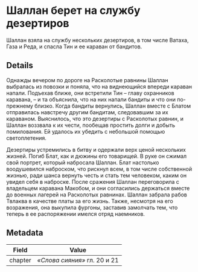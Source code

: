# Шаллан берет на службу дезертиров
Шаллан взяла на службу нескольких дезертиров, в том числе Ватаха, Газа и Реда, и спасла Тин и ее караван от бандитов.

## Details
Однажды вечером по дороге на Расколотые равнины Шаллан выбралась из повозки и поняла, что на виднеющийся впереди караван напали. Подъехав ближе, они встретили Тин – главу охранников каравана, – и та объяснила, что на них напали бандиты и что они по-прежнему близко. Когда бандиты вернулись, Шаллан вместе с Блатом отправилась навстречу другим бандитам, следовавшим за их караваном. Выяснилось, что это дезертиры с Расколотых равнин, и Шаллан воззвала к их чести, пообещав простить долги и добыть помилования. Ей удалось их убедить с небольшой помощью светоплетения. 

Дезертиры устремились в битву и одержали верх ценой нескольких жизней. Погиб Блат, как и дюжины его товарищей. В руке он сжимал свой портрет, который набросала Шаллан. Блат настолько воодушевился наброском, что рискнул всем, в том числе собственной жизнью, ради шанса вернуть честь и стать тем человеком, каким он увидел себя в наброске. После сражения Шаллан переговорила с владельцем каравана Макобом, и они согласились держаться вместе до военных лагерей на Расколотых равнинах. Шаллан забрала рабов Твлаква в качестве платы за его жизнь. Также, несмотря на его возражения, она выкупила фургоны, заставив замолчать тем, что теперь в ее распоряжении имелся отряд наемников.

## Metadata
| Field | Value |
| ----- | ----- |
| chapter | *«Слова сияния»* гл. 20 и 21 |
